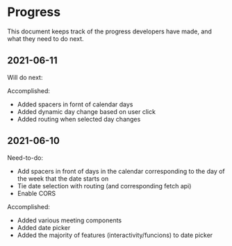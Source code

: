 # Progress

This document keeps track of the progress developers have made, and what they need to do next.

## 2021-06-11

Will do next:

Accomplished:

- Added spacers in fornt of calendar days
- Added dynamic day change based on user click
- Added routing when selected day changes

## 2021-06-10

Need-to-do:

- Add spacers in front of days in the calendar corresponding to the day of the week that the date starts on
- Tie date selection with routing (and corresponding fetch api)
- Enable CORS

Accomplished:

- Added various meeting components
- Added date picker
- Added the majority of features (interactivity/funcions) to date picker
